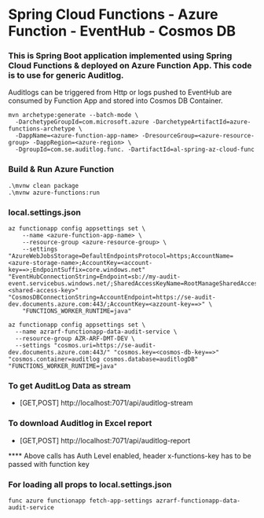 # Spring Cloud Functions - Azure Function - EventHub - Cosmos DB
### This is Spring Boot application implemented using Spring Cloud Functions & deployed on Azure Function App. This code is to use for generic Auditlog. 
Auditlogs can be triggered from Http or logs pushed to EventHub are consumed by Function App and stored into Cosmos DB Container.

```shell
mvn archetype:generate --batch-mode \
  -DarchetypeGroupId=com.microsoft.azure -DarchetypeArtifactId=azure-functions-archetype \
  -DappName=<azure-function-app-name> -DresourceGroup=<azure-resource-group> -DappRegion=<azure-region> \
  -DgroupId=com.se.auditlog.func. -DartifactId=al-spring-az-cloud-func
```

### Build & Run Azure Function
```shell
.\mvnw clean package
.\mvnw azure-functions:run
```
### local.settings.json
```shell
az functionapp config appsettings set \
	--name <azure-function-app-name> \
	--resource-group <azure-resource-group> \
	--settings "AzureWebJobsStorage=DefaultEndpointsProtocol=https;AccountName=<azure-storage-name>;AccountKey=<account-key==>;EndpointSuffix=core.windows.net" "EventHubConnectionString=Endpoint=sb://my-audit-event.servicebus.windows.net/;SharedAccessKeyName=RootManageSharedAccessKey;SharedAccessKey=<shared-access-key>"  "CosmosDBConnectionString=AccountEndpoint=https://se-audit-dev.documents.azure.com:443/;AccountKey=<azzount-key==>" \
	"FUNCTIONS_WORKER_RUNTIME=java"
	
az functionapp config appsettings set \
  --name azrarf-functionapp-data-audit-service \
  --resource-group AZR-ARF-DMT-DEV \
  --settings "cosmos.uri=https://se-audit-dev.documents.azure.com:443/" "cosmos.key=<cosmos-db-key==>"  "cosmos.container=auditlog cosmos.database=auditlogDB" "FUNCTIONS_WORKER_RUNTIME=java"
```
### To get AuditLog Data as stream
- [GET,POST] http://localhost:7071/api/auditlog-stream

### To download Auditlog in Excel report
- [GET,POST] http://localhost:7071/api/auditlog-report

**** Above calls has Auth Level enabled, header x-functions-key has to be passed with function key  


### For loading all props to local.settings.json
```shell
func azure functionapp fetch-app-settings azrarf-functionapp-data-audit-service
```
